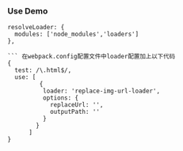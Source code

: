 ### Use Demo
``` 将源码下载到自己的项目目录下，比如下载到loader文件夹，修改webpack.config查找loader路径
resolveLoader: {
  modules: ['node_modules','loaders']
},

``` 在webpack.config配置文件中loader配置加上以下代码
{
  test: /\.html$/,
  use: [
         {
          loader: 'replace-img-url-loader',
          options: {
            replaceUrl: '',
            outputPath: ''
          }
        }
      ]
}
